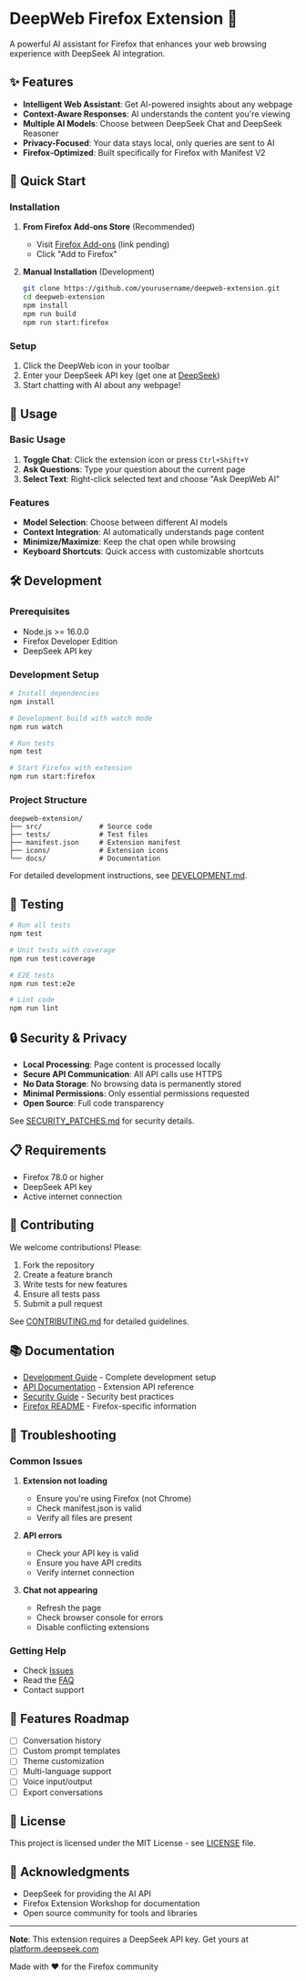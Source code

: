 # DeepWeb Firefox Extension 🦊

A powerful AI assistant for Firefox that enhances your web browsing experience with DeepSeek AI integration.

## ✨ Features

- **Intelligent Web Assistant**: Get AI-powered insights about any webpage
- **Context-Aware Responses**: AI understands the content you're viewing
- **Multiple AI Models**: Choose between DeepSeek Chat and DeepSeek Reasoner
- **Privacy-Focused**: Your data stays local, only queries are sent to AI
- **Firefox-Optimized**: Built specifically for Firefox with Manifest V2

## 🚀 Quick Start

### Installation

1. **From Firefox Add-ons Store** (Recommended)
   - Visit [Firefox Add-ons](#) (link pending)
   - Click "Add to Firefox"

2. **Manual Installation** (Development)
   ```bash
   git clone https://github.com/yourusername/deepweb-extension.git
   cd deepweb-extension
   npm install
   npm run build
   npm run start:firefox
   ```

### Setup

1. Click the DeepWeb icon in your toolbar
2. Enter your DeepSeek API key (get one at [DeepSeek](https://platform.deepseek.com/))
3. Start chatting with AI about any webpage!

## 🎯 Usage

### Basic Usage

1. **Toggle Chat**: Click the extension icon or press `Ctrl+Shift+Y`
2. **Ask Questions**: Type your question about the current page
3. **Select Text**: Right-click selected text and choose "Ask DeepWeb AI"

### Features

- **Model Selection**: Choose between different AI models
- **Context Integration**: AI automatically understands page content
- **Minimize/Maximize**: Keep the chat open while browsing
- **Keyboard Shortcuts**: Quick access with customizable shortcuts

## 🛠️ Development

### Prerequisites

- Node.js >= 16.0.0
- Firefox Developer Edition
- DeepSeek API key

### Development Setup

```bash
# Install dependencies
npm install

# Development build with watch mode
npm run watch

# Run tests
npm test

# Start Firefox with extension
npm run start:firefox
```

### Project Structure

```
deepweb-extension/
├── src/              # Source code
├── tests/            # Test files
├── manifest.json     # Extension manifest
├── icons/            # Extension icons
└── docs/             # Documentation
```

For detailed development instructions, see [DEVELOPMENT.md](DEVELOPMENT.md).

## 🧪 Testing

```bash
# Run all tests
npm test

# Unit tests with coverage
npm run test:coverage

# E2E tests
npm run test:e2e

# Lint code
npm run lint
```

## 🔒 Security & Privacy

- **Local Processing**: Page content is processed locally
- **Secure API Communication**: All API calls use HTTPS
- **No Data Storage**: No browsing data is permanently stored
- **Minimal Permissions**: Only essential permissions requested
- **Open Source**: Full code transparency

See [SECURITY_PATCHES.md](SECURITY_PATCHES.md) for security details.

## 📋 Requirements

- Firefox 78.0 or higher
- DeepSeek API key
- Active internet connection

## 🤝 Contributing

We welcome contributions! Please:

1. Fork the repository
2. Create a feature branch
3. Write tests for new features
4. Ensure all tests pass
5. Submit a pull request

See [CONTRIBUTING.md](#) for detailed guidelines.

## 📚 Documentation

- [Development Guide](DEVELOPMENT.md) - Complete development setup
- [API Documentation](docs/api.md) - Extension API reference
- [Security Guide](SECURITY_PATCHES.md) - Security best practices
- [Firefox README](README-FIREFOX.md) - Firefox-specific information

## 🐛 Troubleshooting

### Common Issues

1. **Extension not loading**
   - Ensure you're using Firefox (not Chrome)
   - Check manifest.json is valid
   - Verify all files are present

2. **API errors**
   - Check your API key is valid
   - Ensure you have API credits
   - Verify internet connection

3. **Chat not appearing**
   - Refresh the page
   - Check browser console for errors
   - Disable conflicting extensions

### Getting Help

- Check [Issues](https://github.com/yourusername/deepweb-extension/issues)
- Read the [FAQ](#)
- Contact support

## 🎉 Features Roadmap

- [ ] Conversation history
- [ ] Custom prompt templates
- [ ] Theme customization
- [ ] Multi-language support
- [ ] Voice input/output
- [ ] Export conversations

## 📄 License

This project is licensed under the MIT License - see [LICENSE](LICENSE) file.

## 🙏 Acknowledgments

- DeepSeek for providing the AI API
- Firefox Extension Workshop for documentation
- Open source community for tools and libraries

---

**Note**: This extension requires a DeepSeek API key. Get yours at [platform.deepseek.com](https://platform.deepseek.com/)

Made with ❤️ for the Firefox community